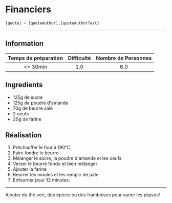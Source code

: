 # Financiers

`[quote] ~ [quoteAuthor],[quoteAuthorText]`

---

## Information

| Temps de préparation  | Difficulté    | Nombre de Personnes |
|:---------------------:|:-------------:|:-------------------:|
| <= 30min            | 1.0  | 6.0        |

## Ingredients

- 125g de sucre
- 125g de poudre d'amande
- 70g de beurre salé
- 2 oeufs
- 20g de farine


## Réalisation

1. Préchauffer le four à 190°C
1. Faire fondre le beurre
1. Mélanger le sucre, la poudre d'amande et les oeufs
1. Verser le beurre fondu et bien mélanger
1. Ajouter la farine
1. Beurrer les moules et les remplir de pâte
1.  Enfourner pour 12 minutes.


---

Ajouter du thé vert, des épices ou des framboises pour varier les plaisirs!
